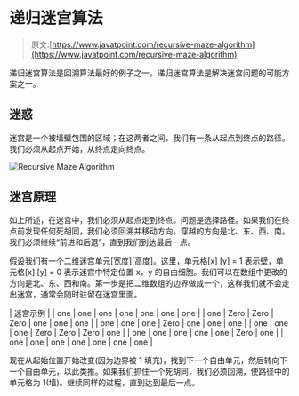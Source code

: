 # 递归迷宫算法

> 原文:[https://www.javatpoint.com/recursive-maze-algorithm](https://www.javatpoint.com/recursive-maze-algorithm)

递归迷宫算法是回溯算法最好的例子之一。递归迷宫算法是解决迷宫问题的可能方案之一。

## 迷惑

迷宫是一个被墙壁包围的区域；在这两者之间，我们有一条从起点到终点的路径。我们必须从起点开始，从终点走向终点。

![Recursive Maze Algorithm](../Images/576c5540f9d92feb4b04e8ba554271f9.png)

## 迷宫原理

如上所述，在迷宫中，我们必须从起点走到终点。问题是选择路径。如果我们在终点前发现任何死胡同，我们必须回溯并移动方向。穿越的方向是北、东、西、南。我们必须继续“前进和后退”，直到我们到达最后一点。

假设我们有一个二维迷宫单元[宽度][高度]。这里，单元格[x] [y] = 1 表示壁，单元格[x] [y] = 0 表示迷宫中特定位置 x，y 的自由细胞。我们可以在数组中更改的方向是北、东、西和南。第一步是把二维数组的边界做成一个，这样我们就不会走出迷宫，通常会随时驻留在迷宫里面。

| 迷宫示例 |
| one | one | one | one | one | one | one |
| one | Zero | Zero | Zero | one | one | one |
| one | one | one | Zero | one | one | one |
| one | one | one | Zero | Zero | Zero | one |
| one | one | one | one | one | Zero | one |
| one | one | one | one | one | one | one |

现在从起始位置开始改变(因为边界被 1 填充)，找到下一个自由单元，然后转向下一个自由单元，以此类推。如果我们抓住一个死胡同，我们必须回溯，使路径中的单元格为 1(墙)。继续同样的过程，直到达到最后一点。